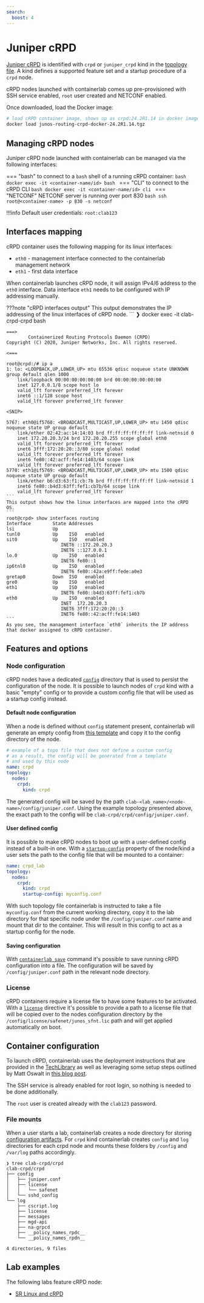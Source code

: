 ```yaml
---
search:
  boost: 4
---
```

# Juniper cRPD

[Juniper cRPD](https://www.juniper.net/documentation/us/en/software/crpd/crpd-deployment/topics/concept/understanding-crpd.html) is identified with `crpd` or `juniper_crpd` kind in the [topology file](../topo-def-file.md). A kind defines a supported feature set and a startup procedure of a `crpd` node.

cRPD nodes launched with containerlab comes up pre-provisioned with SSH service enabled, `root` user created and NETCONF enabled.

Once downloaded, load the Docker image:

```bash
# load cRPD container image, shows up as crpd:24.2R1.14 in docker images
docker load junos-routing-crpd-docker-24.2R1.14.tgz
```

## Managing cRPD nodes

Juniper cRPD node launched with containerlab can be managed via the following interfaces:

=== "bash"
    to connect to a `bash` shell of a running cRPD container:
    ```bash
    docker exec -it <container-name/id> bash
    ```
=== "CLI"
    to connect to the cRPD CLI
    ```bash
    docker exec -it <container-name/id> cli
    ```
=== "NETCONF"
    NETCONF server is running over port 830
    ```bash
    ssh root@<container-name> -p 830 -s netconf
    ```

!!!info
    Default user credentials: `root:clab123`

## Interfaces mapping

cRPD container uses the following mapping for its linux interfaces:

* `eth0` - management interface connected to the containerlab management network
* `eth1` - first data interface

When containerlab launches cRPD node, it will assign IPv4/6 address to the `eth0` interface. Data interface `eth1` needs to be configured with IP addressing manually.

???note "cRPD interfaces output"
    This output demonstrates the IP addressing of the linux interfaces of cRPD node.
    ```
    ❯ docker exec -it clab-crpd-crpd bash

    ===>
            Containerized Routing Protocols Daemon (CRPD)
    Copyright (C) 2020, Juniper Networks, Inc. All rights reserved.
                                                                        <===

    root@crpd:/# ip a
    1: lo: <LOOPBACK,UP,LOWER_UP> mtu 65536 qdisc noqueue state UNKNOWN group default qlen 1000
        link/loopback 00:00:00:00:00:00 brd 00:00:00:00:00:00
        inet 127.0.0.1/8 scope host lo
        valid_lft forever preferred_lft forever
        inet6 ::1/128 scope host
        valid_lft forever preferred_lft forever

    <SNIP>

    5767: eth0@if5768: <BROADCAST,MULTICAST,UP,LOWER_UP> mtu 1450 qdisc noqueue state UP group default
        link/ether 02:42:ac:14:14:03 brd ff:ff:ff:ff:ff:ff link-netnsid 0
        inet 172.20.20.3/24 brd 172.20.20.255 scope global eth0
        valid_lft forever preferred_lft forever
        inet6 3fff:172:20:20::3/80 scope global nodad
        valid_lft forever preferred_lft forever
        inet6 fe80::42:acff:fe14:1403/64 scope link
        valid_lft forever preferred_lft forever
    5770: eth1@if5769: <BROADCAST,MULTICAST,UP,LOWER_UP> mtu 1500 qdisc noqueue state UP group default
        link/ether b6:d3:63:f1:cb:7b brd ff:ff:ff:ff:ff:ff link-netnsid 1
        inet6 fe80::b4d3:63ff:fef1:cb7b/64 scope link
        valid_lft forever preferred_lft forever
    ```
    This output shows how the linux interfaces are mapped into the cRPD OS.
    ```
    root@crpd> show interfaces routing
    Interface        State Addresses
    lsi              Up
    tunl0            Up    ISO   enabled
    sit0             Up    ISO   enabled
                        INET6 ::172.20.20.3
                        INET6 ::127.0.0.1
    lo.0             Up    ISO   enabled
                        INET6 fe80::1
    ip6tnl0          Up    ISO   enabled
                        INET6 fe80::42a:e9ff:fede:a0e3
    gretap0          Down  ISO   enabled
    gre0             Up    ISO   enabled
    eth1             Up    ISO   enabled
                        INET6 fe80::b4d3:63ff:fef1:cb7b
    eth0             Up    ISO   enabled
                        INET  172.20.20.3
                        INET6 3fff:172:20:20::3
                        INET6 fe80::42:acff:fe14:1403
    ```
    As you see, the management interface `eth0` inherits the IP address that docker assigned to cRPD container.

## Features and options

### Node configuration

cRPD nodes have a dedicated [`config`](../conf-artifacts.md#identifying-a-lab-directory) directory that is used to persist the configuration of the node. It is possible to launch nodes of `crpd` kind with a basic "empty" config or to provide a custom config file that will be used as a startup config instead.

#### Default node configuration

When a node is defined without `config` statement present, containerlab will generate an empty config from [this template](https://github.com/srl-labs/containerlab/blob/main/nodes/crpd/crpd.cfg) and copy it to the config directory of the node.

```yaml
# example of a topo file that does not define a custom config
# as a result, the config will be generated from a template
# and used by this node
name: crpd
topology:
  nodes:
    crpd:
      kind: crpd
```

The generated config will be saved by the path `clab-<lab_name>/<node-name>/config/juniper.conf`. Using the example topology presented above, the exact path to the config will be `clab-crpd/crpd/config/juniper.conf`.

#### User defined config

It is possible to make cRPD nodes to boot up with a user-defined config instead of a built-in one. With a [`startup-config`](../nodes.md#startup-config) property of the node/kind a user sets the path to the config file that will be mounted to a container:

```yaml
name: crpd_lab
topology:
  nodes:
    crpd:
      kind: crpd
      startup-config: myconfig.conf
```

With such topology file containerlab is instructed to take a file `myconfig.conf` from the current working directory, copy it to the lab directory for that specific node under the `/config/juniper.conf` name and mount that dir to the container. This will result in this config to act as a startup config for the node.

#### Saving configuration

With [`containerlab save`](../../cmd/save.md) command it's possible to save running cRPD configuration into a file. The configuration will be saved by `/config/juniper.conf` path in the relevant node directory.

### License

cRPD containers require a license file to have some features to be activated. With a [`license`](../nodes.md#license) directive it's possible to provide a path to a license file that will be copied over to the nodes configuration directory by the `/config/license/safenet/junos_sfnt.lic` path and will get applied automatically on boot.

## Container configuration

To launch cRPD, containerlab uses the deployment instructions that are provided in the [TechLibrary](https://www.juniper.net/documentation/us/en/software/crpd/crpd-deployment/topics/task/crpd-linux-server-install.html) as well as leveraging some setup steps outlined by Matt Oswalt in [this blog post](https://oswalt.dev/2020/03/building-your-own-junos-router-with-crpd-and-linuxkit/).

The SSH service is already enabled for root login, so nothing is needed to be done additionally.

The `root` user is created already with the `clab123` password.

### File mounts

When a user starts a lab, containerlab creates a node directory for storing [configuration artifacts](../conf-artifacts.md). For `crpd` kind containerlab creates `config` and `log` directories for each crpd node and mounts these folders by `/config` and `/var/log` paths accordingly.

```
❯ tree clab-crpd/crpd
clab-crpd/crpd
├── config
│   ├── juniper.conf
│   ├── license
│   │   └── safenet
│   └── sshd_config
└── log
    ├── cscript.log
    ├── license
    ├── messages
    ├── mgd-api
    ├── na-grpcd
    ├── __policy_names_rpdc__
    └── __policy_names_rpdn__

4 directories, 9 files
```

## Lab examples

The following labs feature cRPD node:

* [SR Linux and cRPD](../../lab-examples/srl-crpd.md)

